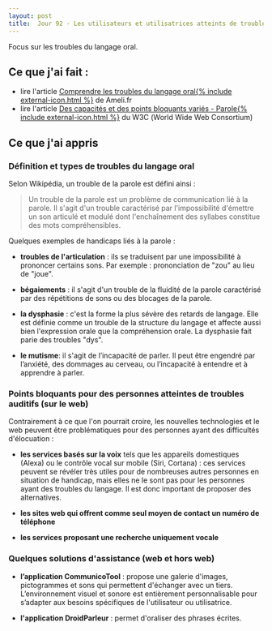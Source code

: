 ```yaml
---
layout: post
title:  Jour 92 - Les utilisateurs et utilisatrices atteints de troubles du langage
---
```


Focus sur les troubles du langage oral.

## Ce que j'ai fait :
- lire l'article <a href="https://www.ameli.fr/val-de-marne/assure/sante/themes/trouble-expression-langage-oral-enfant/comprendre-troubles-langage-oral">Comprendre les troubles du langage oral{% include external-icon.html %}</a> de Ameli.fr
- lire l'article <a href="https://www.w3.org/WAI/people-use-web/abilities-barriers/fr#speech">Des capacités et des points bloquants variés - Parole{% include external-icon.html %}</a> du W3C (<span lang="en">World Wide Web Consortium</span>)

## Ce que j'ai appris
### Définition et types de troubles du langage oral
Selon Wikipédia, un trouble de la parole est défini ainsi :

> Un trouble de la parole est un problème de communication lié à la parole. Il s'agit d'un trouble caractérisé par l'impossibilité d'émettre un son articulé et modulé dont l'enchaînement des syllabes constitue des mots compréhensibles.

Quelques exemples de handicaps liés à la parole :
- **troubles de l'articulation** : ils se traduisent par une impossibilité à prononcer certains sons. Par exemple : prononciation de "zou" au lieu de "joue".

- **bégaiements** : il s'agit d'un trouble de la fluidité de la parole caractérisé par des répétitions de sons ou des blocages de la parole.

- **la dysphasie** : c'est la forme la plus sévère des retards de langage. Elle est définie comme un trouble de la structure du langage et affecte aussi bien l'expression orale que la compréhension orale. La dysphasie fait parie des troubles "dys".

- **le mutisme**: il s'agit de l’incapacité de parler. Il peut être engendré par l’anxiété, des dommages au cerveau, ou l’incapacité à entendre et à apprendre à parler.

### Points bloquants pour des personnes atteintes de troubles auditifs (sur le web)
Contrairement à ce que l'on pourrait croire, les nouvelles technologies et le web peuvent être problématiques pour des personnes ayant des difficultés d'élocuation :
- **les services basés sur la voix** tels que les appareils domestiques (Alexa) ou le contrôle vocal sur mobile (Siri, Cortana) : ces services peuvent se révéler très utiles pour de nombreuses autres personnes en situation de handicap, mais elles ne le sont pas pour les personnes ayant des troubles du langage. Il est donc important de proposer des alternatives.

- **les sites web qui offrent comme seul moyen de contact un numéro de téléphone**

- **les services proposant une recherche uniquement vocale**

### Quelques solutions d'assistance (web et hors web)
- **l’application CommunicoTool** : propose une galerie d'images, pictogrammes et sons qui permettent d'échanger avec un tiers. L’environnement visuel et sonore est entièrement personnalisable pour s’adapter aux besoins spécifiques de l'utilisateur ou utilisatrice.

- **l'application DroidParleur** : permet d'oraliser des phrases écrites.
